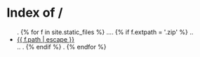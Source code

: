 ---
---
<head>
  <title>Index of /</title>
</head>

<body>
  <h1>Index of /</h1>
  <ul>
 .  {% for f in site.static_files %}
....  {% if f.extpath = '.zip' %}
 ..    <li><a href="{{ site.baseurl | escape }}{{ f.path | escape }}">{{ f.path | escape }}</a> </li>
 .. . {% endif %}
.   {% endfor %}
  </ul>
</body>
